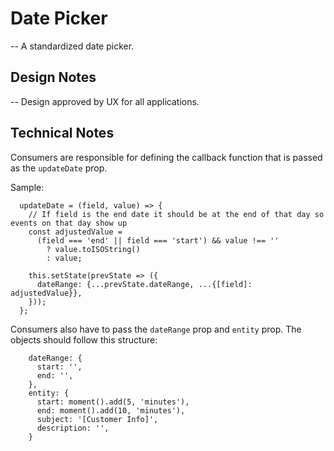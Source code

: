 # Date Picker

-- A standardized date picker.

## Design Notes

-- Design approved by UX for all applications.

## Technical Notes

Consumers are responsible for defining the callback function that is passed as the `updateDate` prop.

Sample:

```
  updateDate = (field, value) => {
    // If field is the end date it should be at the end of that day so events on that day show up
    const adjustedValue =
      (field === 'end' || field === 'start') && value !== ''
        ? value.toISOString()
        : value;

    this.setState(prevState => ({
      dateRange: {...prevState.dateRange, ...{[field]: adjustedValue}},
    }));
  };
```

Consumers also have to pass the `dateRange` prop and `entity` prop. The objects should follow this structure:

```
    dateRange: {
      start: '',
      end: '',
    },
    entity: {
      start: moment().add(5, 'minutes'),
      end: moment().add(10, 'minutes'),
      subject: '[Customer Info]',
      description: '',
    }
```

